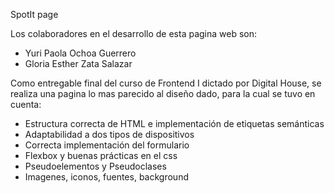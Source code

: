 SpotIt page

Los colaboradores en el desarrollo de esta pagina web son:
* Yuri Paola Ochoa Guerrero
* Gloria Esther  Zata Salazar


Como entregable final del curso de Frontend I dictado por Digital House, se realiza una pagina lo mas parecido al diseño dado, para la cual se tuvo  en cuenta:
* Estructura correcta de HTML e implementación de etiquetas semánticas
* Adaptabilidad a dos tipos de dispositivos
* Correcta implementación del formulario
* Flexbox y buenas prácticas en el css
* Pseudoelementos y Pseudoclases
* Imagenes, iconos, fuentes, background

